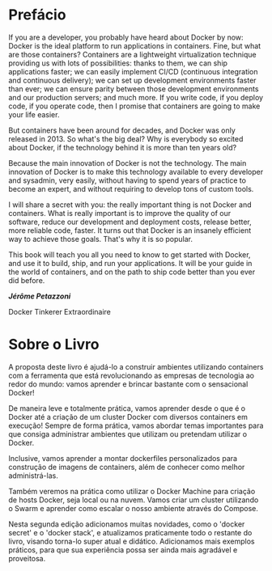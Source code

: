 # Prefácio

If you are a developer, you probably have heard about Docker by now: Docker is the ideal platform to run applications in containers. Fine, but what are those containers? Containers are a lightweight virtualization technique providing us with lots of possibilities: thanks to them, we can ship applications faster; we can easily implement CI/CD (continuous integration and continuous delivery); we can set up development environments faster than ever; we can ensure parity between those development environments and our production servers; and much more. If you write code, if you deploy code, if you operate code, then I promise that containers are going to make your life easier.

But containers have been around for decades, and Docker was only released in 2013. So what's the big deal? Why is everybody so excited about Docker, if the technology behind it is more than ten years old?

Because the main innovation of Docker is not the technology. The main innovation of Docker is to make this technology available to every developer and sysadmin, very easily, without having to spend years of practice to become an expert, and without requiring to develop tons of custom tools.

I will share a secret with you: the really important thing is not Docker and containers. What is really important is to improve the quality of our software, reduce our development and deployment costs, release better, more reliable code, faster. It turns out that Docker is an insanely efficient way to achieve those goals. That's why it is so popular.

This book will teach you all you need to know to get started with Docker, and use it to build, ship, and run your applications. It will be your guide in the world of containers, and on the path to ship code better than you ever did before.

***Jérôme Petazzoni***

Docker Tinkerer Extraordinaire

# Sobre o Livro
 
A proposta deste livro é ajudá-lo a construir ambientes utilizando containers com a ferramenta que está revolucionando as empresas de tecnologia ao redor do mundo: vamos aprender e brincar bastante com o sensacional Docker!

De maneira leve e totalmente prática, vamos aprender desde o que é o Docker até a criação de um cluster Docker com diversos containers em execução! Sempre de forma prática, vamos abordar temas importantes para que consiga administrar ambientes que utilizam ou pretendam utilizar o Docker.

Inclusive, vamos aprender a montar dockerfiles personalizados para construção de imagens de containers, além de conhecer como melhor administrá-las.

Também veremos na prática como utilizar o Docker Machine para criação de hosts Docker, seja local ou na nuvem. Vamos criar um cluster utilizando o Swarm e aprender como escalar o nosso ambiente através do Compose.

Nesta segunda edição adicionamos muitas novidades, como o 'docker secret' e o 'docker stack', e atualizamos praticamente todo o restante do livro, visando torna-lo super atual e didático. Adicionamos mais exemplos práticos, para que sua experiência possa ser ainda mais agradável e proveitosa.
